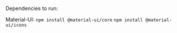 Dependencies to run:

Material-UI:
`npm install @material-ui/core`
`npm install @material-ui/icons`
